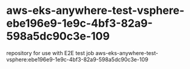 # aws-eks-anywhere-test-vsphere-ebe196e9-1e9c-4bf3-82a9-598a5dc90c3e-109
repository for use with E2E test job aws-eks-anywhere-test-vsphere:ebe196e9-1e9c-4bf3-82a9-598a5dc90c3e-109
